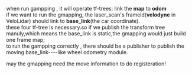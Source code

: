 when run gampping , it will operate tf-trees: link the **map** to **odom** \
if we want to run the gmapping, the laser_scan's frameid(**velodyne** in VeloLidar) should link to **base_link**(the car coordinate). \
these four tf-tree is necessary.so if we publish the transform tree manuly,which means the base_link is static,the gmapping would just build one frame map; \
to run the gampping correctly , there should be a publisher to publish the moving base_link----like wheel odometry module.

may the gmapping need the move information to do registeration!

